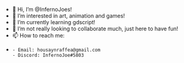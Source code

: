 - 👋 Hi, I’m @InfernoJoes!
- 👀 I’m interested in art, animation and games!
- 🌱 I’m currently learning gdscript!
- 💞️ I’m not really looking to collaborate much, just here to have fun!
- 📫 How to reach me:
- 
      - Email: housaynraffea@gmail.com
      - Discord: InfernoJoe#5803

<!---
InfernoJoes/InfernoJoes is a ✨ special ✨ repository because its `README.md` (this file) appears on your GitHub profile.
You can click the Preview link to take a look at your changes.
--->
